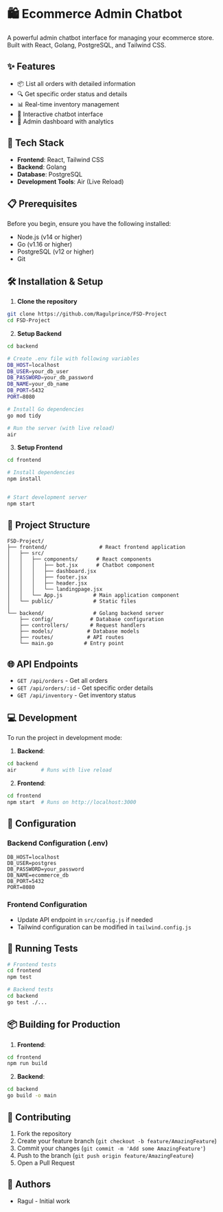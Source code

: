 # 🛍️ Ecommerce Admin Chatbot 

A powerful admin chatbot interface for managing your ecommerce store. Built with React, Golang, PostgreSQL, and Tailwind CSS.

## ✨ Features

- 📦 List all orders with detailed information
- 🔍 Get specific order status and details
- 📊 Real-time inventory management
- 💬 Interactive chatbot interface
- 🎯 Admin dashboard with analytics

## 🚀 Tech Stack

- **Frontend**: React, Tailwind CSS
- **Backend**: Golang
- **Database**: PostgreSQL
- **Development Tools**: Air (Live Reload)

## 📋 Prerequisites

Before you begin, ensure you have the following installed:
- Node.js (v14 or higher)
- Go (v1.16 or higher)
- PostgreSQL (v12 or higher)
- Git

## 🛠️ Installation & Setup

1. **Clone the repository**
```bash
git clone https://github.com/Ragulprince/FSD-Project
cd FSD-Project
```

2. **Setup Backend**
```bash
cd backend

# Create .env file with following variables
DB_HOST=localhost
DB_USER=your_db_user
DB_PASSWORD=your_db_password
DB_NAME=your_db_name
DB_PORT=5432
PORT=8080

# Install Go dependencies
go mod tidy

# Run the server (with live reload)
air
```

3. **Setup Frontend**
```bash
cd frontend

# Install dependencies
npm install


# Start development server
npm start
```

## 📁 Project Structure

```
FSD-Project/
├── frontend/                 # React frontend application
│   ├── src/
│   │   ├── components/      # React components
│   │   │   ├── bot.jsx      # Chatbot component
│   │   │   ├── dashboard.jsx
│   │   │   ├── footer.jsx
│   │   │   ├── header.jsx
│   │   │   └── landingpage.jsx
│   │   └── App.js          # Main application component
│   └── public/             # Static files
│
└── backend/                # Golang backend server
    ├── config/            # Database configuration
    ├── controllers/       # Request handlers
    ├── models/           # Database models
    ├── routes/           # API routes
    └── main.go          # Entry point
```

## 🌐 API Endpoints

- `GET /api/orders` - Get all orders
- `GET /api/orders/:id` - Get specific order details
- `GET /api/inventory` - Get inventory status

## 💻 Development

To run the project in development mode:

1. **Backend**: 
```bash
cd backend
air        # Runs with live reload
```

2. **Frontend**:
```bash
cd frontend
npm start  # Runs on http://localhost:3000
```

## 🔧 Configuration

### Backend Configuration (.env)
```
DB_HOST=localhost
DB_USER=postgres
DB_PASSWORD=your_password
DB_NAME=ecommerce_db
DB_PORT=5432
PORT=8080
```

### Frontend Configuration
- Update API endpoint in `src/config.js` if needed
- Tailwind configuration can be modified in `tailwind.config.js`

## 🚥 Running Tests

```bash
# Frontend tests
cd frontend
npm test

# Backend tests
cd backend
go test ./...
```

## 📦 Building for Production

1. **Frontend**:
```bash
cd frontend
npm run build
```

2. **Backend**:
```bash
cd backend
go build -o main
```

## 🤝 Contributing

1. Fork the repository
2. Create your feature branch (`git checkout -b feature/AmazingFeature`)
3. Commit your changes (`git commit -m 'Add some AmazingFeature'`)
4. Push to the branch (`git push origin feature/AmazingFeature`)
5. Open a Pull Request


## 👥 Authors

- Ragul - Initial work


